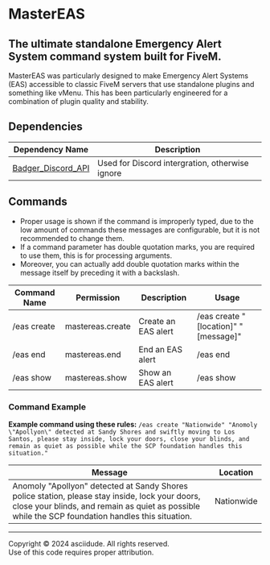 # MasterEAS
## The ultimate standalone Emergency Alert System command system built for FiveM.

MasterEAS was particularly designed to make Emergency Alert Systems (EAS) accessible to classic FiveM servers that use standalone plugins and something like vMenu. This has been particularly engineered for a combination of plugin quality and stability.

## Dependencies
| Dependency Name | Description |
| --- | --- |
| [Badger_Discord_API](https://github.com/JaredScar/Badger_Discord_API) | Used for Discord intergration, otherwise ignore |

## Commands
* Proper usage is shown if the command is improperly typed, due to the low amount of commands these messages are configurable, but it is not recommended to change them.
* If a command parameter has double quotation marks, you are required to use them, this is for processing arguments.
* Moreover, you can actually add double quotation marks within the message itself by preceding it with a backslash.

|   Command Name   |     Permission     |      Description      | Usage |
|------------------|--------------------|-----------------------|-------|
|    /eas create   | mastereas.create   |  Create an EAS alert  | /eas create "[location]" "[message]" |
|    /eas end      | mastereas.end      |  End an EAS alert     | /eas end |
|    /eas show     | mastereas.show     |  Show an EAS alert    | /eas show |

### Command Example

**Example command using these rules:** `/eas create "Nationwide" "Anomoly \"Apollyon\" detected at Sandy Shores and swiftly moving to Los Santos, please stay inside, lock your doors, close your blinds, and remain as quiet as possible while the SCP foundation handles this situation."`

| Message | Location
| --- | --- |
| Anomoly "Apollyon" detected at Sandy Shores police station, please stay inside, lock your doors, close your blinds, and remain as quiet as possible while the SCP foundation handles this situation. | Nationwide |

***

Copyright © 2024 asciidude. All rights reserved.\
Use of this code requires proper attribution.
